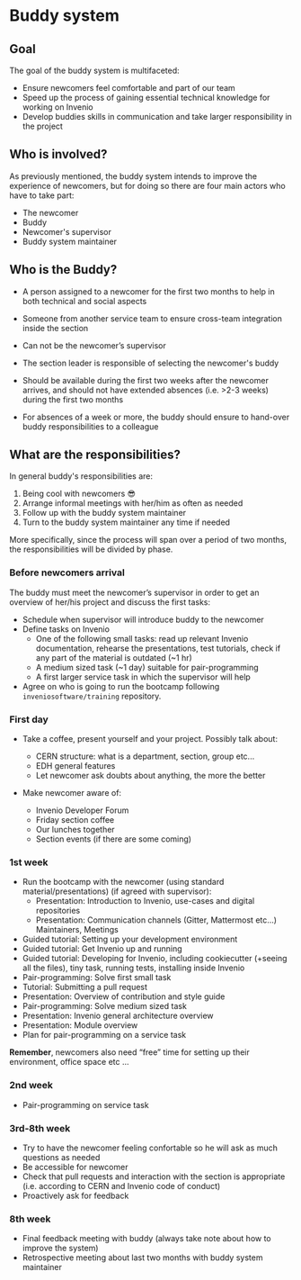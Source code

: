 # Buddy system

## Goal
The goal of the buddy system is multifaceted:

* Ensure newcomers feel comfortable and part of our team
* Speed up the process of gaining essential technical knowledge for working on Invenio
* Develop buddies skills in communication and take larger responsibility in the project

## Who is involved?
As previously mentioned, the buddy system intends to improve the experience of newcomers, but for doing so there are four main actors who have to take part:

* The newcomer
* Buddy
* Newcomer's supervisor
* Buddy system maintainer

## Who is the Buddy?
* A person assigned to a newcomer for the first two months to help in both technical and social aspects

* Someone from another service team to ensure cross-team integration inside the section

* Can not be the newcomer’s supervisor

* The section leader is responsible of selecting the newcomer's buddy

* Should be available during the first two weeks after the newcomer arrives, and should not have extended absences (i.e. >2-3 weeks) during the first two months

* For absences of a week or more, the buddy should ensure to hand-over buddy responsibilities to a colleague

## What are the responsibilities?

In general buddy's responsibilities are:
1. Being cool with newcomers :sunglasses:
2. Arrange informal meetings with her/him as often as needed
3. Follow up with the buddy system maintainer
4. Turn to the buddy system maintainer any time if needed

More specifically, since the process will span over a period of two months, the responsibilities will be divided by phase.

### Before newcomers arrival
The buddy must meet the newcomer’s supervisor in order to get an overview of her/his project and discuss the first tasks:

* Schedule when supervisor will introduce buddy to the newcomer
* Define tasks on Invenio
  * One of the following small tasks: read up relevant Invenio documentation, rehearse the presentations, test tutorials, check if any part of the material is outdated (~1 hr)
  * A medium sized task (~1 day) suitable for pair-programming
  * A first larger service task in which the supervisor will help
* Agree on who is going to run the bootcamp following `inveniosoftware/training` repository.

### First day

* Take a coffee, present yourself and your project. Possibly talk about:
  * CERN structure: what is a department, section, group etc...
  * EDH general features
  * Let newcomer ask doubts about anything, the more the better

* Make newcomer aware of:
	* Invenio Developer Forum
	* Friday section coffee
	* Our lunches together
	* Section events (if there are some coming)


### 1st week

* Run the bootcamp with the newcomer (using standard material/presentations) (if agreed with supervisor):
  * Presentation: Introduction to Invenio, use-cases and digital repositories
  * Presentation: Communication channels (Gitter, Mattermost etc...) Maintainers, Meetings
* Guided tutorial: Setting up your development environment
* Guided tutorial: Get Invenio up and running
* Guided tutorial: Developing for Invenio, including cookiecutter (+seeing all the files), tiny task, running tests, installing inside Invenio
* Pair-programming: Solve first small task
* Tutorial: Submitting a pull request
* Presentation: Overview of contribution and style guide
* Pair-programming: Solve medium sized task
* Presentation: Invenio general architecture overview
* Presentation: Module overview
* Plan for pair-programming on a service task

**Remember**, newcomers also need “free” time for setting up their environment, office space etc ...

### 2nd week

* Pair-programming on service task

### 3rd-8th week

* Try to have the newcomer feeling confortable so he will ask as much questions as needed
* Be accessible for newcomer
* Check that pull requests and interaction with the section is appropriate (i.e. according to CERN and Invenio code of conduct)
* Proactively ask for feedback

### 8th week

* Final feedback meeting with buddy (always take note about how to improve the system)
* Retrospective meeting about last two months with buddy system maintainer
